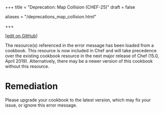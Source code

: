 +++
title = "Deprecation: Map Collision (CHEF-25)"
draft = false

aliases = "/deprecations_map_collision.html"


  
    
    
    
    
+++    

[\[edit on GitHub\]](https://github.com/chef/chef-web-docs/blob/master/content/deprecations_map_collision.md)

<meta name="robots" content="noindex">

The resource(s) referenced in the error message has been loaded from a
cookbook. This resource is now included in Chef and will take precedence
over the existing cookbook resource in the next major release of Chef
(15.0, April 2019). Alternatively, there may be a newer version of this
cookbook without this resource.

Remediation
===========

Please upgrade your cookbook to the latest version, which may fix your
issue, or ignore this error message.
